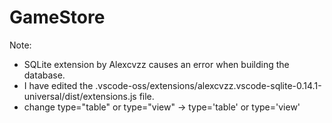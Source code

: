 # GameStore

Note: 
* SQLite extension by Alexcvzz causes an error when building the database.
* I have edited the .vscode-oss/extensions/alexcvzz.vscode-sqlite-0.14.1-universal/dist/extensions.js file.
* change type=\"table\" or type=\"view\" -> type='table' or type='view'

